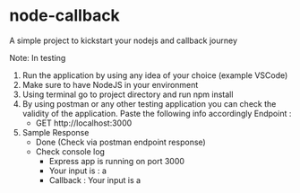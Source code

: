 # node-callback
A simple project to kickstart your nodejs and callback journey

Note: In testing
1. Run the application by using any idea of your choice (example VSCode)
2. Make sure to have NodeJS in your environment
3. Using terminal go to project directory and run npm install
4. By using postman or any other testing application you can check the validity of the application. Paste the following info accordingly
   Endpoint :
     - GET http://localhost:3000
5. Sample Response
   - Done (Check via postman endpoint response)
   - Check console log
     - Express app is running on port 3000
     - Your input is : a
     - Callback : Your input is a
